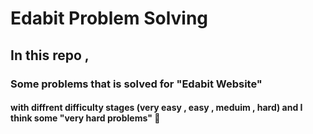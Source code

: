 # Edabit Problem Solving
## In this repo , 
### Some problems that is solved for "Edabit Website"
#### with diffrent difficulty stages (very easy , easy , meduim , hard) and I think some "very hard problems" 🤣
 
